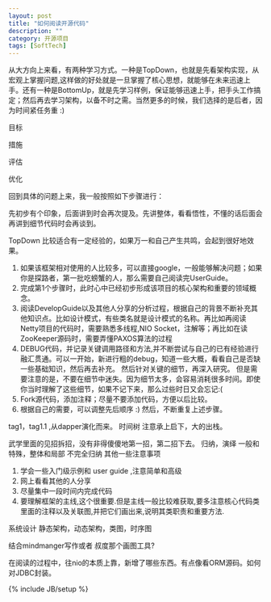 ```yaml
---
layout: post
title: "如何阅读开源代码"
description: ""
category: 开源项目
tags: [SoftTech]
---
```


从大方向上来看，有两种学习方式。一种是TopDown，也就是先看架构实现，从宏观上掌握问题,这样做的好处就是一旦掌握了核心思想，就能够在未来迅速上手。还有一种是BottomUp，就是先学习样例，保证能够迅速上手，把手头工作搞定；然后再去学习架构，以备不时之需。当然更多的时候，我们选择的是后者，因为时间紧任务重 :) 

目标

措施

评估

优化

回到具体的问题上来，我一般按照如下步骤进行：

先初步有个印象，后面讲到时会再次提及。先讲整体，看看悟性，不懂的话后面会再讲到细节代码时会再谈到。

TopDown 比较适合有一定经验的，如果万一和自己产生共鸣，会起到很好地效果。

1. 如果该框架相对使用的人比较多，可以直接google，一般能够解决问题；如果你是探路者，第一批吃螃蟹的人，那么需要自己阅读完UserGuide。
2. 完成第1个步骤时，此时心中已经初步形成该项目的核心架构和重要的领域概念。
3. 阅读DevelopGuide以及其他人分享的分析过程，根据自己的背景不断补充其他知识点。比如设计模式，有些类名就是设计模式的名称。再比如再阅读Netty项目的代码时，需要熟悉多线程,NIO Socket，注解等；再比如在读ZooKeeper源码时，需要弄懂PAXOS算法的过程 
4. DEBUG代码，并记录关键调用路径和方法,并不断尝试与自己的已有经验进行融汇贯通。可以一开始，新进行粗的debug，知道一些大概，看看自己是否缺一些基础知识，然后再去补充。  然后针对关键的细节，再深入研究。
但是需要注意的是，不要在细节中迷失。因为细节太多，会容易消耗很多时间。即使你当时理解了这些细节，如果不记下来，那么过些时日又会忘记:( 
5. Fork源代码，添加注释；尽量不要添加代码，方便以后比较。
6. 根据自己的需要，可以调整先后顺序 :) 然后，不断重复上述步骤。
 
 tag1，tag1.1 ,从dapper演化而来。
 时间树
 注意承上启下，大的出栈。
 
 武学里面的见招拆招，没有非得傻傻地第一招，第二招下去。
 归纳，演绎 一般和特殊，整体和局部 不完全归纳
其他一些注意事项 

1. 学会一些入门级示例和 user guide ,注意简单和高级
2. 网上看看其他的人分享
3. 尽量集中一段时间内完成代码
4. 要理解框架的主线,这个很重要.但是主线一般比较难获取,要多注意核心代码类里面的注释以及关联图,并把它们画出来,说明其类职责和重要方法.

系统设计 静态架构，动态架构，类图，时序图
 
结合mindmanger写作或者 叔度那个画图工具? 

在阅读的过程中，往nio的本质上靠，新增了哪些东西。有点像看ORM源码。如何对JDBC封装。


{% include JB/setup %}
